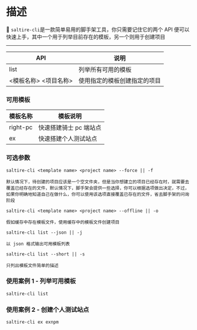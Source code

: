 描述
===========================
:bullettrain_front: `saltire-cli`是一款简单易用的脚手架工具，你只需要记住它的两个 API 便可以快速上手，其中一个用于列举目前存在的模板，另一个则用于创建项目

****


API | 说明
---|---
list | 列举所有可用的模板
<模板名称> <项目名称> | 使用指定的模板创建指定的项目


### 可用模板

模板名称 | 模板说明
---|---
right-pc | 快速搭建骑士 pc 端站点
ex | 快速搭建个人测试站点

### 可选参数
`saltire-cli <template name> <project name> --force || -f`

    默认情况下，待创建的项目应该是一个空文件夹，但是当你想建立的项目已经存在时，就需要去覆盖已经存在的文件，默认情况下，脚手架会提供一些选择，你可以根据选项做出决定，不过，如果你明确地知道自己在做什么，你可以使用该选项直接覆盖已存在的文件，省去脚手架的问询阶段

`saltire-cli <template name> <project name> --offline || -o`

    假如缓存中存在模板文件，使用缓存中的模板文件创建项目

`saltire-cli list --json || -j`

    以 json 格式输出可用模板列表

`saltire-cli list --short || -s`

    只列出模板文件简单的描述



### 使用案例 1 - 列举可用模板

```
saltire-cli list
```

### 使用案例 2 - 创建个人测试站点

```
saltire-cli ex exnpm
```